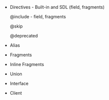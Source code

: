 - Directives - Built-in and SDL (field, fragments)

  @include - field, fragments

  @skip

  @deprecated

- Alias

- Fragments

- Inline Fragments

- Union

- Interface

- Client
